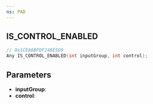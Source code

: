 ```yaml
---
ns: PAD
---
```

## IS_CONTROL_ENABLED

```c
// 0x1CEA6BFDF248E5D9
Any IS_CONTROL_ENABLED(int inputGroup, int control);
```

## Parameters
* **inputGroup**:
* **control**:
